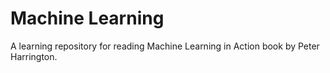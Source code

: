 Machine Learning
================

A learning repository for reading Machine Learning in Action book by Peter Harrington.